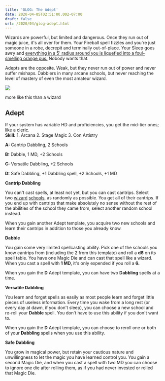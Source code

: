 ```yaml
---
title: 'GLOG: The Adept'
date: 2020-04-05T02:51:00.002-07:00
draft: false
url: /2020/04/glog-adept.html
---
```


Wizards are powerful, but limited and dangerous. Once they run out of magic juice, it's all over for them. Your Fireball spell fizzles and you're just someone in a robe, decrepit and terminally out-of-place. Your Sleep goes awry and [everything in a 5' radius around you is liquefied into a foul-smelling orange pus.](https://www.lastgaspgrimoire.com/do-not-take-me-for-some-turner-of-cheap-tricks/) Nobody wants that.

  
Adepts are the opposite. Weak, but they never run out of power and never suffer mishaps. Dabblers in many arcane schools, but never reaching the level of mastery of even the most amateur wizard.  
  
[![](https://miro.medium.com/max/512/1*otBq5sZN7pdJ_QIyDrZOwA.jpeg)](https://miro.medium.com/max/512/1*otBq5sZN7pdJ_QIyDrZOwA.jpeg)  

more like this than a wizard

Adept
-----

If your system has variable HD and proficiencies, you get the mid-tier ones; like a cleric.  
**Skill:** 1. Arcana 2. Stage Magic 3. Con Artistry

**A:** Cantrip Dabbling, 2 Schools

**B:** Dabble, 1 MD, +2 Schools

**C:** Versatile Dabbling, +2 Schools

**D:** Safe Dabbling, +1 Dabbling spell, +2 Schools, +1 MD

  

**Cantrip Dabbling**

You can't cast spells, at least not yet, but you can cast cantrips. Select two [wiz](https://coinsandscrolls.blogspot.com/2017/07/osr-class-wizards.html)[ard](http://goblinpunch.blogspot.com/2013/12/sister-witches-and-monastic-wizards.html) [sch](http://goblinpunch.blogspot.com/2014/01/more-monastic-wizards.html)[ools](http://goblinpunch.blogspot.com/2014/01/even-more-monastic-wizards.html), as randomly as possible. You get all of their cantrips. If you end up with cantrips that make absolutely no sense without the rest of the abilities of the school they came from, select another random school instead.

  

When you gain another Adept template, you acquire two new schools and learn their cantrips in addition to those you already know.  
  
**Dabble**

You gain some very limited spellcasting ability. Pick one of the schools you know cantrips from (including the 2 from this template) and roll a **d6** on its spell table. You have one Magic Die and can cast that spell like a wizard. When you cast a spell with **1 MD,** it's only expended if you roll a **6.**

  

When you gain the **D** Adept template, you can have two **Dabbling** spells at a time.

  

**Versatile Dabbling**

You learn and forget spells as easily as most people learn and forget little pieces of useless information. Every time you wake from a long rest (or every day at dawn, if you don't sleep), you can choose a new school and re-roll your **Dabble** spell. You don't have to use this ability if you don't want to.

  

When you gain the **D** Adept template, you can choose to reroll one or both of your **Dabbling** spells when you use this ability.

  

**Safe Dabbling**

You grow in magical power, but retain your cautious nature and unwillingness to let the magic you have learned control you. You gain a second Magic Die, and when you cast a spell with two MD you can choose to ignore one die after rolling them, as if you had never invested or rolled that Magic Die.